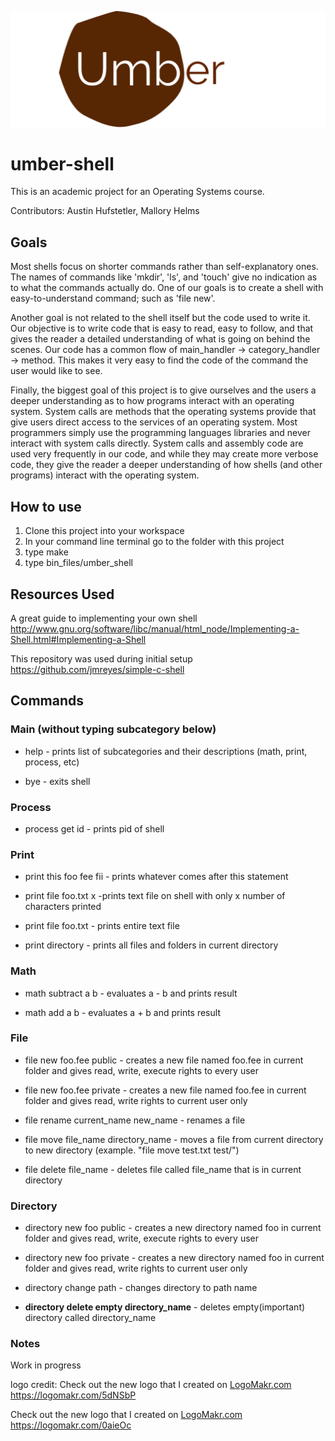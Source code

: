 
![GitHub Logo](logo.png)

# umber-shell

This is an academic project for an Operating Systems course.

Contributors: Austin Hufstetler, Mallory Helms

## Goals
Most shells focus on shorter commands rather than self-explanatory ones. The names of commands like 'mkdir', 'ls', and 'touch' give no indication as to what the commands actually do. One of our goals is to create a shell with easy-to-understand command; such as 'file new'.

Another goal is not related to the shell itself but the code used to write it. Our objective is to write code that is easy to read, easy to follow, and that gives the reader a detailed understanding of what is going on behind the scenes.
Our code has a common flow of main_handler -> category_handler -> method. This makes it very easy to find the code of the command the user would like to see. 

Finally, the biggest goal of this project is to give ourselves and the users a deeper understanding as to how programs interact with an operating system. System calls are methods that the operating systems provide that give users direct access to the services of an operating system. Most programmers simply use the programming languages libraries and never interact with system calls directly. System calls and assembly code are used very frequently in our code, and while they may create more verbose code, they give the reader a deeper understanding of how shells (and other programs) interact with the operating system.

## How to use
1. Clone this project into your workspace
2. In your command line terminal go to the folder with this project
3. type make
4. type bin_files/umber_shell

## Resources Used

A great guide to implementing your own shell
http://www.gnu.org/software/libc/manual/html_node/Implementing-a-Shell.html#Implementing-a-Shell

This repository was used during initial setup
https://github.com/jmreyes/simple-c-shell

## Commands

### Main (without typing subcategory below)
* help - prints list of subcategories and their descriptions (math, print, process, etc)

* bye - exits shell

### Process
* process get id            - prints pid of shell

### Print
* print this foo fee fii         - prints whatever comes after this statement

* print file foo.txt x -prints text file on shell with only x number of characters printed

* print file foo.txt - prints entire text file

* print directory - prints all files and folders in current directory


### Math

* math subtract a b       - evaluates a - b and prints result

* math add a b             - evaluates a + b and prints result

### File
* file new foo.fee public   - creates a new file named foo.fee in current folder and gives read, write, execute rights to every user

* file new foo.fee private  - creates a new file named foo.fee in current folder and gives read, write rights to current user only

* file rename current_name new_name - renames a file

* file move file_name directory_name - moves a file from current directory to new directory (example. "file move test.txt test/")

* file delete file_name - deletes file called file_name that is in current directory

### Directory
* directory new foo public  - creates a new directory named foo in current folder and gives read, write, execute rights to every user

* directory new foo private - creates a new directory named foo in current folder and gives read, write rights to current user only

* directory change path - changes directory to path name

* <strong>directory delete empty directory_name</strong> - deletes empty(important) directory called directory_name



### Notes
Work in progress

logo credit: 
Check out the new logo that I created on <a href="http://logomakr.com" title="Logo Makr">LogoMakr.com</a> https://logomakr.com/5dNSbP

Check out the new logo that I created on <a href="http://logomakr.com" title="Logo Makr">LogoMakr.com</a> https://logomakr.com/0aieOc

